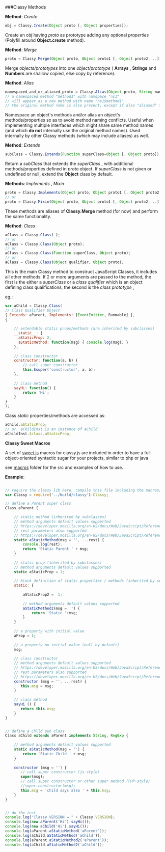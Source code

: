 

###Classy Methods

    


__Method__: *Create*

```javascript
obj = Classy.Create(Object proto [, Object properties]);
```

Create an obj having *proto* as prototype adding any optional *properties* (Polyfill around **Object.create** method).

        


__Method__: *Merge*

```javascript
proto = Classy.Merge(Object proto, Object proto1 [, Object proto2, ..]);
```

Merge *objects/prototypes* into one *object/prototype* ( **Arrays** , **Strings** and **Numbers** are shallow copied, else copy by reference).

        


__Method__: *Alias*

```javascript
namespaced_and_or_aliased_proto = Classy.Alias(Object proto, String namespace=null, Object|Function aliases=null);
// a namespaced method "method1" with namepace "ns1"
// will appear as a new method with name "ns1$method1"
// the original method name is also present, except if also "aliased" to a new method name
```

Namespace an object's methods and/or alias an object's methods/properties so as to avoid method naming conflicts.
Useful when implementing multiple interfaces which might share same method names (and which **do not** internally use the original method names). Used internally by other Classy methods (which may include aliases) as well.

        


__Method__: *Extends*

```javascript
subClass = Classy.Extends(Function superClass=Object [, Object proto]);
```

Return a *subClass* that extends the *superClass* , with additional methods/properties defined in *proto* object.
If *superClass* is not given or undefined or null, extend the **Object** class by default.

        


__Methods__: *Implements* , *Mixin*

```javascript
proto = Classy.Implements(Object proto, Object proto1 [, Object proto2, ..]);
// or
proto = Classy.Mixin(Object proto, Object proto1 [, Object proto2, ..]);
```

These methods are aliases of **Classy.Merge** method (for now) and perform the same functionality.

        


__Method__: *Class*

```javascript
aClass = Classy.Class( );
// or
aClass = Classy.Class(Object proto);
// or
aClass = Classy.Class(Function superClass, Object proto);
// or
aClass = Classy.Class(Object qualifier, Object proto);
```

This is the main Classy method to construct JavaScript Classes, it includes all other methods.
If 2 or more arguments are passed to the method, 
the first is the either a *superClass* or a *class qualifier* which is an object defining class qualifications,
the second is the *class prototype* , 

eg.:
```javascript
var aChild = Classy.Class( 
// Class Qualifier Object
{ Extends: aParent, Implements: [EventEmitter, Runnable] }, 
{
    
    // extendable static props/methods (are inherited by subclasses)
    __static__: {
      aStaticProp: 2,
      aStaticMethod: function(msg) { console.log(msg); }
    },
    
    // class constructor
    constructor: function(a, b) {
        // call super constructor
        this.$super('constructor', a, b);
    },
    
    // class method
    sayHi: function() {
        return 'Hi';
    }
}
);
```

Class *static* properties/methods are accessed as:

```javascript
aChild.aStaticProp;
// or, aChildInst is an instance of aChild
aChildInst.$class.aStaticProp;
```

        


__Classy Sweet Macros__

A set of [sweet.js](http://github.com/mozilla/sweet.js) macros for classy.js are included in order to have a full object-oriented syntactic sugar
for your projects, similar to php or java

see [macros](/macros) folder for the src and examples of how to use.

__Example:__

```javascript

// require the classy lib here, compile this file including the macros/classy.sweet.js macro lib
var Classy = require('../build/classy').Classy;

// define a Parent super class
Class aParent {

    // static method (inherited by subclasses)
    // method arguments default values supported
    // https://developer.mozilla.org/en-US/docs/Web/JavaScript/Reference/default_parameters
    // rest parameters also supported
    // https://developer.mozilla.org/en-US/docs/Web/JavaScript/Reference/Functions_and_function_scope/rest_parameters
    static aStaticMethod(msg = '', ...rest) { 
        console.log(rest);
        return 'Static Parent ' + msg; 
    }
    
    // static prop (inherited by subclasses)
    // method arguments default values supported
    static aStaticProp = 1;
    
    // block definition of static properties / methods (inherited by subclasses)
    static: {
        
        aStaticProp2 =  1;
        
        // method arguments default values supported
        aStaticMethod2(msg = '') { 
            return 'Static '+msg; 
        }
    }
    
    // a property with initial value
    aProp = 1;
    
    // a property no initial value (null by default)
    msg;
    
    // class constructor
    // method arguments default values supported
    // https://developer.mozilla.org/en-US/docs/Web/JavaScript/Reference/default_parameters
    // rest parameters also supported
    // https://developer.mozilla.org/en-US/docs/Web/JavaScript/Reference/Functions_and_function_scope/rest_parameters
    constructor (msg = '', ...rest) {
       this.msg = msg;
    }
    
    // class method
    sayHi () {
       return this.msg;
    }
}


// define a Chlld sub class
Class aChild extends aParent implements String, RegExp {
    
    // method arguments default values supported
    static aStaticMethod(msg = '') { 
        return 'Static Child ' + msg; 
    }
    
    constructor (msg = '') {
       // call super constructor (js-style)
       super(msg);
       // call super constructor or other super method (PHP-style)
       //super.constructor(msg);
       this.msg = 'child says also ' + this.msg;
    }
}


// do the test
console.log("Classy.VERSION = " + Classy.VERSION);
console.log(new aParent('Hi').sayHi());
console.log(new aChild('Hi').sayHi());
console.log(aParent.aStaticMethod('aParent'));
console.log(aChild.aStaticMethod('aChild'));
console.log(aParent.aStaticMethod2('aParent'));
console.log(aChild.aStaticMethod2('aChild'));

```

        